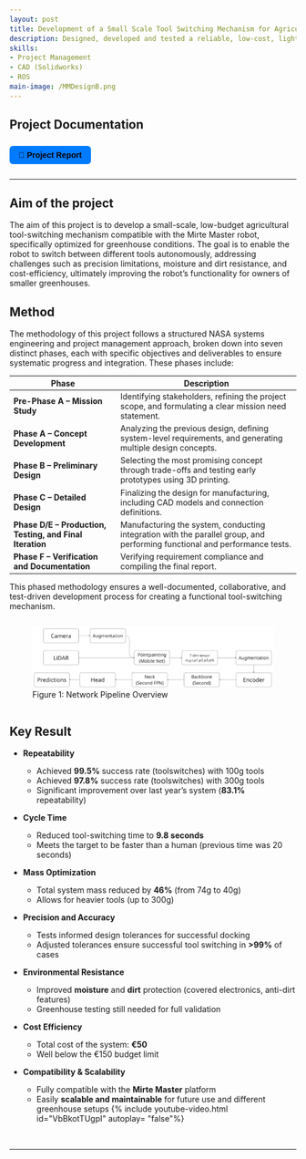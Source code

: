 ```yaml
---
layout: post
title: Development of a Small Scale Tool Switching Mechanism for Agricultural Robotic Manipulators (2024)
description: Designed, developed and tested a reliable, low-cost, lighteweight toolswitching mechanism to work on a mobile robot with a manipulator; an open source educational mobile robot platform developed by the TU Delft.
skills: 
- Project Management
- CAD (Solidworks)
- ROS
main-image: /MMDesignB.png
---
```


## Project Documentation
<div style="display: flex; flex-wrap: wrap; gap: 12px; margin-bottom: 20px;">

  <a href="/assets/Robotics_Bachelor_Thesis_BEP_Group_9.pdf" target="_blank" style="
    background-color: #007bff;
    color: black;
    padding: 8px 16px;
    border-radius: 6px;
    text-decoration: none;
    font-weight: bold;
    font-family: sans-serif;">
    📄 Project Report
  </a>

</div>

---

## Aim of the project
The aim of this project is to develop a small-scale, low-budget agricultural tool-switching mechanism compatible with the Mirte Master robot, specifically optimized for greenhouse conditions. The goal is to enable the robot to switch between different tools autonomously, addressing challenges such as precision limitations, moisture and dirt resistance, and cost-efficiency, ultimately improving the robot’s functionality for owners of smaller greenhouses.


## Method
The methodology of this project follows a structured NASA systems engineering and project management approach, broken down into seven distinct phases, each with specific objectives and deliverables to ensure systematic progress and integration. These phases include:

| **Phase**                                         | **Description**                                                                                   |
|--------------------------------------------------|---------------------------------------------------------------------------------------------------|
| **Pre-Phase A – Mission Study**                  | Identifying stakeholders, refining the project scope, and formulating a clear mission need statement. |
| **Phase A – Concept Development**                | Analyzing the previous design, defining system-level requirements, and generating multiple design concepts. |
| **Phase B – Preliminary Design**                 | Selecting the most promising concept through trade-offs and testing early prototypes using 3D printing. |
| **Phase C – Detailed Design**                    | Finalizing the design for manufacturing, including CAD models and connection definitions.         |
| **Phase D/E – Production, Testing, and Final Iteration** | Manufacturing the system, conducting integration with the parallel group, and performing functional and performance tests. |
| **Phase F – Verification and Documentation**     | Verifying requirement compliance and compiling the final report.                                  |


This phased methodology ensures a well-documented, collaborative, and test-driven development process for creating a functional tool-switching mechanism.

<div style="display: flex; gap: 10px; justify-content: center; align-items: flex-start;">


  <figure>
  <img src="/_projects/CenterpointProject/Pipeline.png" alt="Network Pipeline Overview" width="700">
  <figcaption>Figure 1: Network Pipeline Overview  </figcaption>
  </figure>
  
  
</div>


  
## Key Result

- **Repeatability**  
  - Achieved **99.5%** success rate (toolswitches) with 100g tools  
  - Achieved **97.8%** success rate (toolswitches) with 300g tools  
  - Significant improvement over last year’s system (**83.1%** repeatability)

- **Cycle Time**  
  - Reduced tool-switching time to **9.8 seconds**  
  - Meets the target to be faster than a human (previous time was 20 seconds)

- **Mass Optimization**  
  - Total system mass reduced by **46%** (from 74g to 40g)  
  - Allows for heavier tools (up to 300g)

- **Precision and Accuracy**  
  - Tests informed design tolerances for successful docking  
  - Adjusted tolerances ensure successful tool switching in **>99%** of cases

- **Environmental Resistance**  
  - Improved **moisture** and **dirt** protection (covered electronics, anti-dirt features)  
  - Greenhouse testing still needed for full validation

- **Cost Efficiency**  
  - Total cost of the system: **€50**  
  - Well below the €150 budget limit

- **Compatibility & Scalability**  
  - Fully compatible with the **Mirte Master** platform  
  - Easily **scalable and maintainable** for future use and different greenhouse setups
{% include youtube-video.html id="VbBkotTUgpI" autoplay= "false"%}
<br>


---
